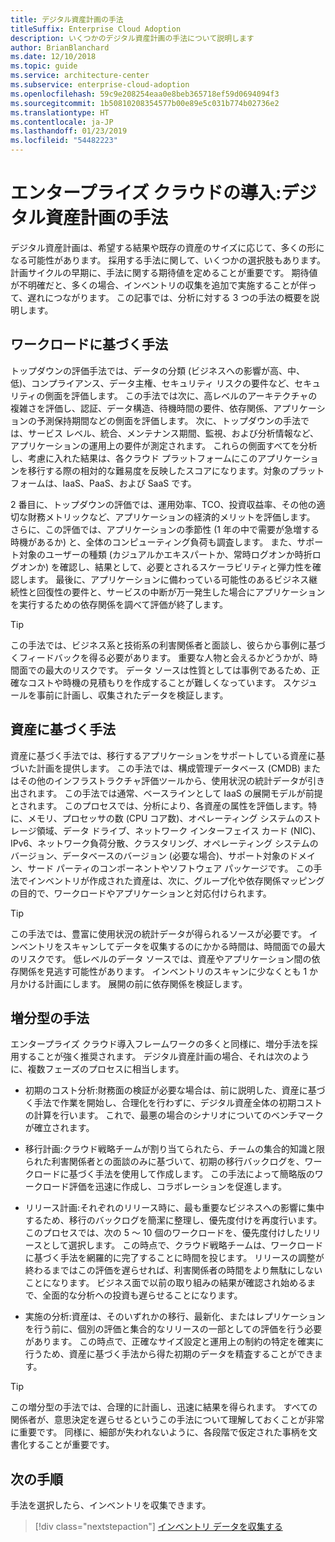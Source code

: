 ```yaml
---
title: デジタル資産計画の手法
titleSuffix: Enterprise Cloud Adoption
description: いくつかのデジタル資産計画の手法について説明します
author: BrianBlanchard
ms.date: 12/10/2018
ms.topic: guide
ms.service: architecture-center
ms.subservice: enterprise-cloud-adoption
ms.openlocfilehash: 59c9e208254eaa0e8beb365718ef59d0694094f3
ms.sourcegitcommit: 1b50810208354577b00e89e5c031b774b02736e2
ms.translationtype: HT
ms.contentlocale: ja-JP
ms.lasthandoff: 01/23/2019
ms.locfileid: "54482223"
---
```

# <a name="enterprise-cloud-adoption-approaches-to-digital-estate-planning"></a>エンタープライズ クラウドの導入:デジタル資産計画の手法

デジタル資産計画は、希望する結果や既存の資産のサイズに応じて、多くの形になる可能性があります。 採用する手法に関して、いくつかの選択肢もあります。 計画サイクルの早期に、手法に関する期待値を定めることが重要です。 期待値が不明確だと、多くの場合、インベントリの収集を追加で実施することが伴って、遅れにつながります。 この記事では、分析に対する 3 つの手法の概要を説明します。

## <a name="workload-driven-approach"></a>ワークロードに基づく手法

トップダウンの評価手法では、データの分類 (ビジネスへの影響が高、中、低)、コンプライアンス、データ主権、セキュリティ リスクの要件など、セキュリティの側面を評価します。 この手法では次に、高レベルのアーキテクチャの複雑さを評価し、認証、データ構造、待機時間の要件、依存関係、アプリケーションの予測保持期間などの側面を評価します。 次に、トップダウンの手法では、サービス レベル、統合、メンテナンス期間、監視、および分析情報など、アプリケーションの運用上の要件が測定されます。 これらの側面すべてを分析し、考慮に入れた結果は、各クラウド プラットフォームにこのアプリケーションを移行する際の相対的な難易度を反映したスコアになります。対象のプラットフォームは、IaaS、PaaS、および SaaS です。

2 番目に、トップダウンの評価では、運用効率、TCO、投資収益率、その他の適切な財務メトリックなど、アプリケーションの経済的メリットを評価します。 さらに、この評価では、アプリケーションの季節性 (1 年の中で需要が急増する時機があるか) と、全体のコンピューティング負荷も調査します。 また、サポート対象のユーザーの種類 (カジュアルかエキスパートか、常時ログオンか時折ログオンか) を確認し、結果として、必要とされるスケーラビリティと弾力性を確認します。 最後に、アプリケーションに備わっている可能性のあるビジネス継続性と回復性の要件と、サービスの中断が万一発生した場合にアプリケーションを実行するための依存関係を調べて評価が終了します。

> [!TIP]
> この手法では、ビジネス系と技術系の利害関係者と面談し、彼らから事例に基づくフィードバックを得る必要があります。 重要な人物と会えるかどうかが、時間面での最大のリスクです。 データ ソースは性質としては事例であるため、正確なコストや時機の見積もりを作成することが難しくなっています。 スケジュールを事前に計画し、収集されたデータを検証します。

## <a name="asset-driven-approach"></a>資産に基づく手法

資産に基づく手法では、移行するアプリケーションをサポートしている資産に基づいた計画を提供します。 この手法では、構成管理データベース (CMDB) またはその他のインフラストラクチャ評価ツールから、使用状況の統計データが引き出されます。 この手法では通常、ベースラインとして IaaS の展開モデルが前提とされます。 このプロセスでは、分析により、各資産の属性を評価します。特に、メモリ、プロセッサの数 (CPU コア数)、オペレーティング システムのストレージ領域、データ ドライブ、ネットワーク インターフェイス カード (NIC)、IPv6、ネットワーク負荷分散、クラスタリング、オペレーティング システムのバージョン、データベースのバージョン (必要な場合)、サポート対象のドメイン、サード パーティのコンポーネントやソフトウェア パッケージです。 この手法でインベントリが作成された資産は、次に、グループ化や依存関係マッピングの目的で、ワークロードやアプリケーションと対応付けられます。

> [!TIP]
> この手法では、豊富に使用状況の統計データが得られるソースが必要です。 インベントリをスキャンしてデータを収集するのにかかる時間は、時間面での最大のリスクです。 低レベルのデータ ソースでは、資産やアプリケーション間の依存関係を見逃す可能性があります。 インベントリのスキャンに少なくとも 1 か月かける計画にします。 展開の前に依存関係を検証します。

## <a name="incremental-approach"></a>増分型の手法

エンタープライズ クラウド導入フレームワークの多くと同様に、増分手法を採用することが強く推奨されます。 デジタル資産計画の場合、それは次のように、複数フェーズのプロセスに相当します。

- 初期のコスト分析:財務面の検証が必要な場合は、前に説明した、資産に基づく手法で作業を開始し、合理化を行わずに、デジタル資産全体の初期コストの計算を行います。 これで、最悪の場合のシナリオについてのベンチマークが確立されます。

- 移行計画:クラウド戦略チームが割り当てられたら、チームの集合的知識と限られた利害関係者との面談のみに基づいて、初期の移行バックログを、ワークロードに基づく手法を使用して作成します。 この手法によって簡略版のワークロード評価を迅速に作成し、コラボレーションを促進します。

- リリース計画:それぞれのリリース時に、最も重要なビジネスへの影響に集中するため、移行のバックログを簡潔に整理し、優先度付けを再度行います。 このプロセスでは、次の 5 ～ 10 個のワークロードを、優先度付けしたリリースとして選択します。 この時点で、クラウド戦略チームは、ワークロードに基づく手法を網羅的に完了することに時間を投じます。 リリースの調整が終わるまではこの評価を遅らせれば、利害関係者の時間をより無駄にしないことになります。 ビジネス面で以前の取り組みの結果が確認され始めるまで、全面的な分析への投資も遅らせることになります。

- 実施の分析:資産は、そのいずれかの移行、最新化、またはレプリケーションを行う前に、個別の評価と集合的なリリースの一部としての評価を行う必要があります。 この時点で、正確なサイズ設定と運用上の制約の特定を確実に行うため、資産に基づく手法から得た初期のデータを精査することができます。

> [!TIP]
> この増分型の手法では、合理的に計画し、迅速に結果を得られます。 すべての関係者が、意思決定を遅らせるというこの手法について理解しておくことが非常に重要です。 同様に、細部が失われないように、各段階で仮定された事柄を文書化することが重要です。

## <a name="next-steps"></a>次の手順

手法を選択したら、インベントリを収集できます。

> [!div class="nextstepaction"]
> [インベントリ データを収集する](inventory.md)